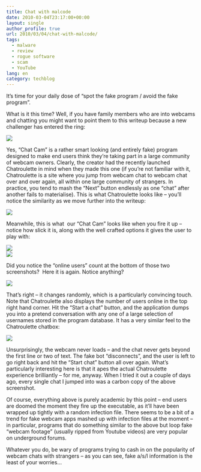 ```yaml
---
title: Chat with malcode
date: 2010-03-04T23:17:00+00:00
layout: single
author_profile: true
url: 2010/03/04/chat-with-malcode/
tags:
  - malware
  - review
  - rogue software
  - scam
  - YouTube
lang: en
category: techblog
---
```

It’s time for your daily dose of “spot the fake program / avoid the fake program”.

What is it this time? Well, if you have family members who are into webcams and chatting you might want to point them to this writeup because a new challenger has entered the ring:

<div>
  <a href="http://2.bp.blogspot.com/_vaUVXcmC3OI/S5A3BZ7OkoI/AAAAAAAABJM/gpYDKJfbdX0/s1600-h/fkcam1.jpg" imageanchor="1"><img border="0" src="http://2.bp.blogspot.com/_vaUVXcmC3OI/S5A3BZ7OkoI/AAAAAAAABJM/gpYDKJfbdX0/s640/fkcam1.jpg" /></a>
</div>

Yes, “Chat Cam” is a rather smart looking (and entirely fake) program designed to make end users think they’re taking part in a large community of webcam owners. Clearly, the creator had the recently launched Chatroulette in mind when they made this one (if you’re not familiar with it, Chatroulette is a site where you jump from webcam chat to webcam chat over and over again, all within one large community of strangers. In practice, you tend to mash the “Next” button endlessly as one “chat” after another fails to materialise). This is what Chatroulette looks like – you’ll notice the similarity as we move further into the writeup:

<div>
  <a href="http://1.bp.blogspot.com/_vaUVXcmC3OI/S5A3A5Z_3ZI/AAAAAAAABJE/K4nkPM-aKv4/s1600-h/fkcam0.jpg" imageanchor="1"><img border="0" src="http://1.bp.blogspot.com/_vaUVXcmC3OI/S5A3A5Z_3ZI/AAAAAAAABJE/K4nkPM-aKv4/s640/fkcam0.jpg" /></a>
</div>

Meanwhile, this is what  our “Chat Cam” looks like when you fire it up – notice how slick it is, along with the well crafted options it gives the user to play with:

<div>
  <a href="http://4.bp.blogspot.com/_vaUVXcmC3OI/S5A3CTwoxNI/AAAAAAAABJU/KiZMWzUp3H8/s1600-h/fkcam2.jpg" imageanchor="1"><img border="0" src="http://4.bp.blogspot.com/_vaUVXcmC3OI/S5A3CTwoxNI/AAAAAAAABJU/KiZMWzUp3H8/s640/fkcam2.jpg" /></a>
</div>

<div>
</div>

<div>
  <a href="http://4.bp.blogspot.com/_vaUVXcmC3OI/S5A3D_AeurI/AAAAAAAABJc/9lYaHza8eZk/s1600-h/fkcam3.jpg" imageanchor="1"><img border="0" src="http://4.bp.blogspot.com/_vaUVXcmC3OI/S5A3D_AeurI/AAAAAAAABJc/9lYaHza8eZk/s640/fkcam3.jpg" /></a>
</div>

Did you notice the “online users” count at the bottom of those two screenshots?  Here it is again. Notice anything?

<div>
  <a href="http://2.bp.blogspot.com/_vaUVXcmC3OI/S5A3EkqJDsI/AAAAAAAABJk/v_dUotf0TIc/s1600-h/fkcam5.jpg" imageanchor="1"><img border="0" src="http://2.bp.blogspot.com/_vaUVXcmC3OI/S5A3EkqJDsI/AAAAAAAABJk/v_dUotf0TIc/s640/fkcam5.jpg" /></a>
</div>

That’s right &#8211; it changes randomly, which is a particularly convincing touch. Note that Chatroulette also displays the number of users online in the top right hand corner. Hit the “Start a chat” button, and the application dumps you into a pretend conversation with any one of a large selection of usernames stored in the program database. It has a very similar feel to the Chatroulette chatbox:

<div>
  <a href="http://1.bp.blogspot.com/_vaUVXcmC3OI/S5A3GHvW4tI/AAAAAAAABJs/UimFTf_2syY/s1600-h/fkcam6.jpg" imageanchor="1"><img border="0" src="http://1.bp.blogspot.com/_vaUVXcmC3OI/S5A3GHvW4tI/AAAAAAAABJs/UimFTf_2syY/s640/fkcam6.jpg" /></a>
</div>

Unsurprisingly, the webcam never loads – and the chat never gets beyond the first line or two of text. The fake bot “disconnects”, and the user is left to go right back and hit the “Start chat” button all over again. What’s particularly interesting here is that it apes the actual Chatroulette experience brilliantly – for me, anyway. When I tried it out a couple of days ago, every single chat I jumped into was a carbon copy of the above screenshot.

Of course, everything above is purely academic by this point – end users are doomed the moment they fire up the executable, as it’ll have been wrapped up tightly with a random infection file. There seems to be a bit of a trend for fake webcam apps mashed up with infection files at the moment – in particular, programs that do something similar to the above but loop fake “webcam footage” (usually ripped from Youtube videos) are very popular on underground forums.

Whatever you do, be wary of programs trying to cash in on the popularity of webcam chats with strangers – as you can see, fake a/s/l information is the least of your worries&#8230;